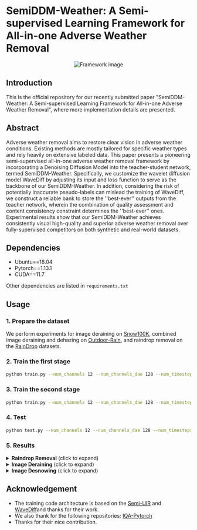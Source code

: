 # SemiDDM-Weather: A Semi-supervised Learning Framework for All-in-one Adverse Weather Removal
<p align="center">
  <img src="images/framework.png" alt="Framework image">
</p>

## Introduction
This is the official repository for our recently submitted paper "SemiDDM-Weather: A Semi-supervised Learning Framework for All-in-one Adverse Weather Removal", where more implementation details are presented.

## Abstract
Adverse weather removal aims to restore clear vision in adverse weather conditions. Existing methods are mostly tailored for specific weather types and rely heavily on extensive labeled data. This paper presents a pioneering semi-supervised all-in-one adverse weather removal framework by incorporating a Denoising Diffusion Model into the teacher-student network, termed SemiDDM-Weather. Specifically, we customize the wavelet diffusion model WaveDiff by adjusting its input and loss function to serve as the backbone of our SemiDDM-Weather. In addition, considering the risk of potentially inaccurate pseudo-labels can mislead the training of WaveDiff, we construct a reliable bank to store the ''best-ever'' outputs from the teacher network, wherein the combination of quality assessment and content consistency constraint determines the ''best-ever'' ones. Experimental results show that our SemiDDM-Weather achieves consistently visual high-quality and superior adverse weather removal over fully-supervised competitors on both synthetic and real-world datasets.

## Dependencies
- Ubuntu==18.04
- Pytorch==1.13.1
- CUDA==11.7

Other dependencies are listed in `requirements.txt`

## Usage

### 1. Prepare the dataset
We perform experiments for image deraining on [Snow100K](https://sites.google.com/view/yunfuliu/desnownet), combined image deraining and dehazing on [Outdoor-Rain](https://github.com/liruoteng/HeavyRainRemoval), and raindrop removal on
the [RainDrop](https://github.com/rui1996/DeRaindrop) datasets. 

### 2. Train the first stage
````bash
python train.py --num_channels 12 --num_channels_dae 128 --num_timesteps 4 --num_res_blocks 2 --batch_size 196 --num_epoch 500 --ngf 64 --nz 100 --z_emb_dim 256 --n_mlp 4 --embedding_type positional --use_ema --ema_decay 0.9999 --r1_gamma 0.02 --lr_d 1.25e-4 --lr_g 1.6e-4 --lazy_reg 15 --ch_mult 1 2 2 2 --current_resolution 32 --attn_resolutions 16 --num_disc_layers 4 --rec_loss --net_type wavelet --use_pytorch_wavelet
````

### 3. Train the second stage
````bash
python train.py --num_channels 12 --num_channels_dae 128 --num_timesteps 4 --num_res_blocks 2 --batch_size 64 --num_epoch 650 --ngf 64 --nz 100 --z_emb_dim 256 --n_mlp 4 --embedding_type positional --use_ema --ema_decay 0.9999 --r1_gamma 0.02 --lr_d 1.25e-4 --lr_g 1.6e-4 --lazy_reg 15 --ch_mult 1 2 2 2 --current_resolution 32 --attn_resolutions 16 --num_disc_layers 4 --rec_loss --net_type wavelet --use_pytorch_wavelet
````

### 4. Test
````bash
python test.py --num_channels 12 --num_channels_dae 128 --num_timesteps 4 --num_res_blocks 2 --nz 100 --z_emb_dim 256 --n_mlp 4 --ch_mult 1 2 2 2  --image_size 64 --current_resolution 32 --attn_resolutions 16 --net_type wavelet --use_pytorch_wavelet
````
### 5. Results
<details>
<summary><strong>Raindrop Removal</strong> (click to expand) </summary>
<p align="center"><img src = "images/raindrop.png"> </p>
  <p align="center"><img src = "images/raindrop_table.png"> </p>
</details>

<details>
<summary><strong>Image Deraining</strong> (click to expand) </summary>
<p align="center"><img src = "images/rain.png"> </p>
  <p align="center"><img src = "images/rain_table.png"> </p>
</details>

<details>
<summary><strong>Image Desnowing</strong> (click to expand) </summary>
<p align="center"><img src = "images/snow.png"> </p>
  <p align="center"><img src = "images/snow_table.png"> </p>
</details>

## Acknowledgement
* The training code architecture is based on the [Semi-UIR](https://github.com/Huang-ShiRui/Semi-UIR) and [WaveDiff](https://github.com/VinAIResearch/WaveDiff)and thanks for their work.
* We also thank for the following repositories: [IQA-Pytorch](https://github.com/chaofengc/IQA-PyTorch)
* Thanks for their nice contribution.
